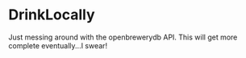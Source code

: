 # DrinkLocally

Just messing around with the openbrewerydb API.
This will get more complete eventually...I swear!
